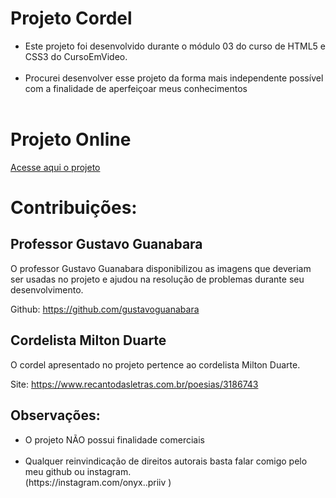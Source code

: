 # Projeto Cordel
<ul>
    <li>Este projeto foi desenvolvido durante o módulo 03 do curso de HTML5 e CSS3 do CursoEmVideo.</li> <br>
    <li>Procurei desenvolver esse projeto da forma mais independente possível com a finalidade de aperfeiçoar meus conhecimentos</li> <br>
</ul>

# Projeto Online
<a href="https://onyxraijin.github.io/projeto-cordel/">Acesse aqui o projeto</a>


# Contribuições:
## Professor Gustavo Guanabara
O professor Gustavo Guanabara disponibilizou as imagens que deveriam ser usadas no projeto e ajudou 
na resolução de problemas durante seu desenvolvimento. <br>
    
Github: https://github.com/gustavoguanabara

## Cordelista Milton Duarte
O cordel apresentado no projeto pertence ao cordelista Milton Duarte. <br>

Site: https://www.recantodasletras.com.br/poesias/3186743

## Observações:
<ul>
    <li> O projeto NÃO possui finalidade comerciais</li> <br>
    <li> Qualquer reinvindicação de direitos autorais basta falar comigo pelo meu github ou instagram. <br>
    (https://instagram.com/onyx..priiv )</li> <br>
</ul>